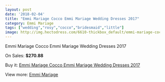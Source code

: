 ```yaml
---
layout: post
date: '2018-02-04'
title: "Emmi Mariage Cocco Emmi Mariage Wedding Dresses 2017"
category: Emmi Mariage
tags: ["wedding","rosy","cocco","bridesmaid","little"]
image: http://img.hectodress.com/6610-thickbox_default/emmi-mariage-cocco-emmi-mariage-wedding-dresses-2013.jpg
---
```

Emmi Mariage Cocco Emmi Mariage Wedding Dresses 2017

On Sales: **$270.88**
<a href="https://www.hectodress.com/emmi-mariage/3288-emmi-mariage-cocco-emmi-mariage-wedding-dresses-2013.html"><amp-img layout="responsive" width="600" height="600" src="//img.hectodress.com/6610-thickbox_default/emmi-mariage-cocco-emmi-mariage-wedding-dresses-2013.jpg" alt="Emmi Mariage Cocco Emmi Mariage Wedding Dresses 2017 0" /></a>

Buy it: [Emmi Mariage Cocco Emmi Mariage Wedding Dresses 2017](https://www.hectodress.com/emmi-mariage/3288-emmi-mariage-cocco-emmi-mariage-wedding-dresses-2013.html "Emmi Mariage Cocco Emmi Mariage Wedding Dresses 2017")

View more: [Emmi Mariage](https://www.hectodress.com/57-emmi-mariage "Emmi Mariage")